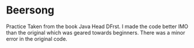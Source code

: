 # Beersong
Practice
Taken from the book Java Head DFrst. I made the code better IMO than the original which was geared towards beginners.
There was a minor error in the original code.
